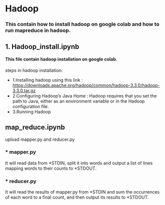 # Hadoop
### This contain how to install hadoop on google colab and how to run mapreduce in hadoop.

## 1. Hadoop_install.ipynb
#### This file contain hadoop installation on google colab.
steps in hadoop installation:
* 1.Installing hadoop using this link : https://downloads.apache.org/hadoop/common/hadoop-3.3.0/hadoop-3.3.0.tar.gz
* 2.Configuring Hadoop’s Java Home : Hadoop requires that you set the path to Java, either as an environment variable or in the Hadoop configuration file.
* 3.Running Hadoop
## map_reduce.ipynb
upload mapper.py and reducer.py 
   ### * mapper.py
   It will read data from *STDIN, split it into words and output a list of lines mapping words to their counts to *STDOUT.

   ### * reducer.py
   It will read the results of mapper.py from *STDIN  and sum the occurrences of each word to a final count, and then output its results to *STDOUT.
